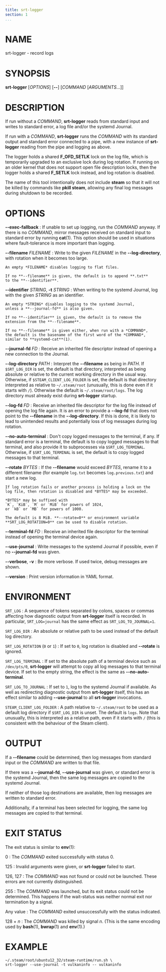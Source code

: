 ```yaml
---
title: srt-logger
section: 1
...
```


<!-- This document:
Copyright © 2024 Collabora Ltd.
SPDX-License-Identifier: MIT
-->

# NAME

srt-logger - record logs

# SYNOPSIS

**srt-logger**
[*OPTIONS*]
[**--**]
[*COMMAND* [*ARGUMENTS...*]]

# DESCRIPTION

If run without a *COMMAND*, **srt-logger** reads from standard input
and writes to standard error, a log file and/or the systemd Journal.

If run with a *COMMAND*, **srt-logger** runs the *COMMAND* with its
standard output and standard error connected to a pipe, with a new
instance of **srt-logger** reading from the pipe and logging as above.

The logger holds a shared **F_OFD_SETLK** lock on the log file, which is
temporarily upgraded to an exclusive lock during log rotation.
If running on an older kernel that does not support open file description
locks, then the logger holds a shared **F_SETLK** lock instead, and log
rotation is disabled.

The name of this tool intentionally does not include **steam** so that
it will not be killed by commands like **pkill steam**, allowing any
final log messages during shutdown to be recorded.

# OPTIONS

**--exec-fallback**
:   If unable to set up logging, run the *COMMAND* anyway.
    If there is no *COMMAND*, mirror messages received on standard input
    to standard error by running **cat**(1).
    This option should be used in situations where fault-tolerance is
    more important than logging.

**--filename** *FILENAME*
:   Write to the given *FILENAME* in the **--log-directory**,
    with rotation when it becomes too large.

    An empty *FILENAME* disables logging to flat files.

    If no **--filename** is given, the default is to append **.txt**
    to the **--identifier**.

**--identifier** *STRING*, **-t** *STRING*
:   When writing to the systemd Journal, log with the given *STRING*
    as an identifier.

    An empty *STRING* disables logging to the systemd Journal,
    unless a **--journal-fd** is also given.

    If no **--identifier** is given, the default is to remove the
    extension from the **--filename**.

    If no **--filename** is given either, when run with a *COMMAND*,
    the default is the basename of the first word of the *COMMAND*,
    similar to **systemd-cat**(1).

**--journal-fd** *FD*
:   Receive an inherited file descriptor instead of opening a new connection
    to the Journal.

**--log-directory** *PATH*
:   Interpret the **--filename** as being in *PATH*.
    If `$SRT_LOG_DIR` is set, the default is that directory,
    interpreted as being absolute or relative to the current working
    directory in the usual way.
    Otherwise, if `$STEAM_CLIENT_LOG_FOLDER` is set, the default is
    that directory interpreted as relative to `~/.steam/root` (unusually,
    this is done even if it starts with `/`).
    Otherwise the default is `~/.steam/root/logs`.
    The log directory must already exist during **srt-logger** startup.

**--log-fd** *FD*
:   Receive an inherited file descriptor for the log file instead of
    opening the log file again.
    It is an error to provide a **--log-fd** that does not point to the
    **--filename** in the **--log-directory**.
    If this is done, it is likely to lead to unintended results and
    potentially loss of log messages during log rotation.

**--no-auto-terminal**
:   Don't copy logged messages to the terminal, if any.
    If standard error is a terminal, the default is to copy logged messages
    to that terminal, and also provide it to subprocesses via
    `$SRT_LOG_TERMINAL`.
    Otherwise, if `$SRT_LOG_TERMINAL` is set, the default is to copy logged
    messages to that terminal.

**--rotate** *BYTES*
:   If the **--filename** would exceed *BYTES*, rename it to a different
    filename (for example `log.txt` becomes `log.previous.txt`)
    and start a new log.

    If log rotation fails or another process is holding a lock on the
    log file, then rotation is disabled and *BYTES* may be exceeded.

    *BYTES* may be suffixed with
    `K`, `KiB`, `M` or `MiB` for powers of 1024,
    or `kB` or `MB` for powers of 1000.

    The default is 8 MiB. **--rotate=0** or environment variable
    **SRT_LOG_ROTATION=0** can be used to disable rotation.

**--terminal-fd** *FD*
:   Receive an inherited file descriptor for the terminal instead of
    opening the terminal device again.

**--use-journal**
:   Write messages to the systemd Journal if possible, even if no
    **--journal-fd** was given.

**--verbose**, **-v**
:   Be more verbose. If used twice, debug messages are shown.

**--version**
:   Print version information in YAML format.

# ENVIRONMENT

`SRT_LOG`
:   A sequence of tokens separated by colons, spaces or commas
    affecting how diagnostic output from **srt-logger** itself is recorded.
    In particular, `SRT_LOG=journal` has the same effect as
    `SRT_LOG_TO_JOURNAL=1`.

`SRT_LOG_DIR`
:   An absolute or relative path to be used instead of the default
    log directory.

`SRT_LOG_ROTATION` (`0` or `1`)
:   If set to `0`, log rotation is disabled and **--rotate** is ignored.

`SRT_LOG_TERMINAL`
:   If set to the absolute path of a terminal device such as `/dev/pts/0`,
    **srt-logger** will attempt to copy all log messages to that
    terminal device.
    If set to the empty string, the effect is the same as
    **--no-auto-terminal**.

`SRT_LOG_TO_JOURNAL`
:   If set to `1`, log to the systemd Journal if available.
    As well as redirecting diagnostic output from **srt-logger** itself,
    this has an effect similar to adding
    **--use-journal** to all **srt-logger** invocations.

`STEAM_CLIENT_LOG_FOLDER`
:   A path relative to `~/.steam/root` to be used as a default log
    directory if `$SRT_LOG_DIR` is unset.
    The default is `logs`.
    Note that unusually, this is interpreted as a relative path, even if
    it starts with `/` (this is consistent with the behaviour of the
    Steam client).

# OUTPUT

If a **--filename** could be determined, then log messages from standard
input or the *COMMAND* are written to that file.

If there was a **--journal-fd**, **--use-journal** was given, or standard
error is the systemd Journal, then the same log messages are copied to the
systemd Journal.

If neither of those log destinations are available, then log messages
are written to standard error.

Additionally, if a terminal has been selected for logging, the same
log messages are copied to that terminal.

# EXIT STATUS

The exit status is similar to **env**(1):

0
:   The *COMMAND* exited successfully with status 0.

125
:   Invalid arguments were given, or **srt-logger** failed to start.

126, 127
:   The *COMMAND* was not found or could not be launched.
    These errors are not currently distinguished.

255
:   The *COMMAND* was launched, but its exit status could not be
    determined. This happens if the wait-status was neither
    normal exit nor termination by a signal.

Any value
:   The *COMMAND* exited unsuccessfully with the status indicated.

128 + *n*
:   The *COMMAND* was killed by signal *n*.
    (This is the same encoding used by **bash**(1), **bwrap**(1) and
    **env**(1).)

# EXAMPLE

    ~/.steam/root/ubuntu12_32/steam-runtime/run.sh \
    srt-logger --use-journal -t vulkaninfo -- vulkaninfo

<!-- vim:set sw=4 sts=4 et: -->
